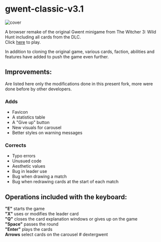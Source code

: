 # gwent-classic-v3.1
![cover](https://user-images.githubusercontent.com/26311830/116256903-f1599b00-a7b6-11eb-84a1-16dcb5c9bfc6.jpg)

A browser remake of the original Gwent minigame from The Witcher 3: Wild Hunt including all cards from the DLC.<br/>Click [here](https://randompianist.github.io/gwent-classic-v3.1/) to play.

In addition to cloning the original game, various cards, faction, abilities and features have added to push the game even further.

## Improvements:

Are listed here only the modifications done in this present fork, more were done before by other developers.

### Adds

- Favicon
- A statistics table
- A "Give up" button
- New visuals for carousel
- Better styles on warning messages

### Corrects

- Typo errors
- Unusued code
- Aesthetic values
- Bug in leader use
- Bug when drawing a match
- Bug when redrawing cards at the start of each match

## Operations included with the keyboard:

**"E"** starts the game<br />
**"X"** uses or modifies the leader card<br />
**"Q"** closes the card explanation windows or gives up on the game<br />
**"Space"** passes the round<br />
**"Enter"** plays the cards<br />
**Arrows** select cards on the carousel
#   d e x t e r g w e n t  
 